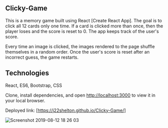 ## Clicky-Game

This is a memory game built using React [Create React App]. The goal is to click all 12 cards only one time. If a card is clicked more than once, then the player loses and the score is reset to 0. The app keeps track of the user's score. 

Every time an image is clicked, the images rendered to the page shuffle themselves in a random order.
Once the user's score is reset after an incorrect guess, the game restarts.

## Technologies

React, ES6, Bootstrap, CSS

Clone, install dependencies, and open [http://localhost:3000](http://localhost:3000) to view it in your local browser.

Deployed link: [https://j22shelton.github.io/Clicky-Game/]


![Screenshot 2019-08-12 18 26 03](https://user-images.githubusercontent.com/47063288/62902863-eafb6500-bd2e-11e9-8bf7-ede6bbb60237.png)

